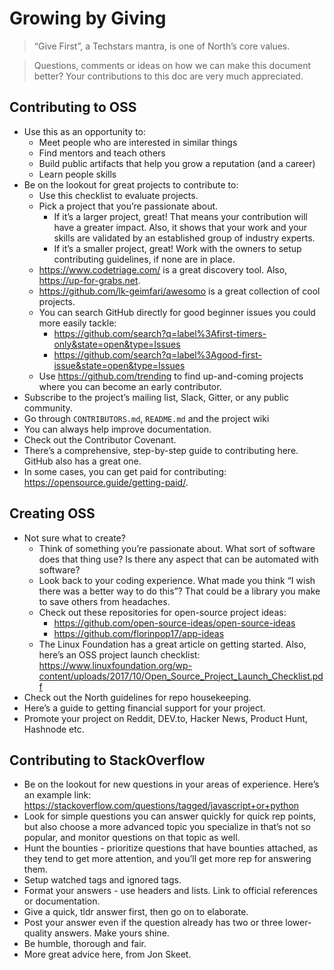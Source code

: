 # Growing by Giving

> “Give First”, a Techstars mantra, is one of North’s core values.


> Questions, comments or ideas on how we can make this document better? Your contributions to this doc are very much appreciated.


## Contributing to OSS
- Use this as an opportunity to:
    - Meet people who are interested in similar things
    - Find mentors and teach others
    - Build public artifacts that help you grow a reputation (and a career)
    - Learn people skills
- Be on the lookout for great projects to contribute to:
    - Use this checklist to evaluate projects.
    - Pick a project that you’re passionate about.
        - If it’s a larger project, great! That means your contribution will have a greater impact. Also, it shows that your work and your skills are validated by an established group of industry experts.
        - If it’s a smaller project, great! Work with the owners to setup contributing guidelines, if none are in place.
    - https://www.codetriage.com/ is a great discovery tool. Also, https://up-for-grabs.net.
    - https://github.com/lk-geimfari/awesomo is a great collection of cool projects.
    - You can search GitHub directly for good beginner issues you could more easily tackle:
        - https://github.com/search?q=label%3Afirst-timers-only&state=open&type=Issues
        - https://github.com/search?q=label%3Agood-first-issue&state=open&type=Issues
    - Use https://github.com/trending to find up-and-coming projects where you can become an early contributor.
- Subscribe to the project’s mailing list, Slack, Gitter, or any public community.
- Go through `CONTRIBUTORS.md`, `README.md` and the project wiki
- You can always help improve documentation.
- Check out the Contributor Covenant.
- There’s a comprehensive, step-by-step guide to contributing here. GitHub also has a great one.
- In some cases, you can get paid for contributing: https://opensource.guide/getting-paid/.


## Creating OSS
- Not sure what to create?
    - Think of something you’re passionate about. What sort of software does that thing use? Is there any aspect that can be automated with software?
    - Look back to your coding experience. What made you think “I wish there was a better way to do this”? That could be a library you make to save others from headaches.
    - Check out these repositories for open-source project ideas:
        - https://github.com/open-source-ideas/open-source-ideas
        - https://github.com/florinpop17/app-ideas
    - The Linux Foundation has a great article on getting started. Also, here’s an OSS project launch checklist: https://www.linuxfoundation.org/wp-content/uploads/2017/10/Open_Source_Project_Launch_Checklist.pdf
- Check out the North guidelines for repo housekeeping.
- Here’s a guide to getting financial support for your project.
- Promote your project on Reddit, DEV.to, Hacker News, Product Hunt, Hashnode etc.


## Contributing to StackOverflow
- Be on the lookout for new questions in your areas of experience. Here’s an example link: https://stackoverflow.com/questions/tagged/javascript+or+python
- Look for simple questions you can answer quickly for quick rep points, but also choose a more advanced topic you specialize in that’s not so popular, and monitor questions on that topic as well.
- Hunt the bounties - prioritize questions that have bounties attached, as they tend to get more attention, and you’ll get more rep for answering them.
- Setup watched tags and ignored tags.
- Format your answers - use headers and lists. Link to official references or documentation.
- Give a quick, tldr answer first, then go on to elaborate.
- Post your answer even if the question already has two or three lower-quality answers. Make yours shine.
- Be humble, thorough and fair.
- More great advice here, from Jon Skeet.
